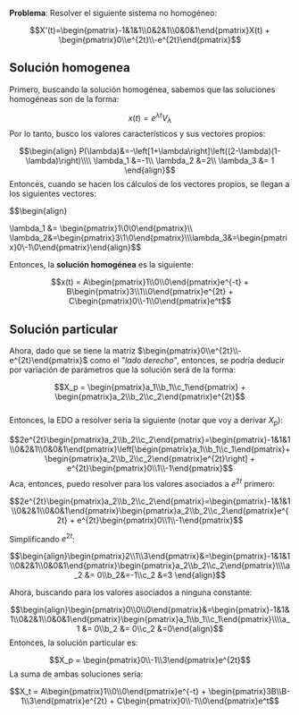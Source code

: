 

**Problema**: Resolver el siguiente sistema no homogéneo:

$$X'(t)=\begin{pmatrix}-1&1&1\\0&2&1\\0&0&1\end{pmatrix}X(t) + \begin{pmatrix}0\\e^{2t}\\-e^{2t}\end{pmatrix}$$ 
## Solución homogenea 

Primero, buscando la solución homogénea, sabemos que las soluciones homogéneas son de la forma: 

$$x(t)=e^{\lambda t}V_\lambda$$ 
Por lo tanto, busco los valores característicos y sus vectores propios: 

$$\begin{align}
P(\lambda)&=-\left[1+\lambda\right]\left((2-\lambda)(1-\lambda)\right)\\\\
\lambda_1 &=-1\\
\lambda_2 &=2\\
\lambda_3 &= 1
\end{align}$$ 
Entonces, cuando se hacen los cálculos de los vectores propios, se llegan a los siguientes vectores: 

$$\begin{align}

\lambda_1 &= \begin{pmatrix}1\\0\\0\end{pmatrix}\\\\ \lambda_2&=\begin{pmatrix}3\\1\\0\end{pmatrix}\\\\\lambda_3&=\begin{pmatrix}0\\-1\\0\end{pmatrix}\end{align}$$

Entonces, la **solución homogénea** es la siguiente: 

$$x(t) = A\begin{pmatrix}1\\0\\0\end{pmatrix}e^{-t} + B\begin{pmatrix}3\\1\\0\end{pmatrix}e^{2t} + C\begin{pmatrix}0\\-1\\0\end{pmatrix}e^t$$ 
## Solución particular 


Ahora, dado que se tiene la matriz $\begin{pmatrix}0\\e^{2t}\\-e^{2t}\end{pmatrix}$ como el "*lado derecho*", entonces, se podría deducir por variación de parámetros que la solución será de la forma: 

$$X_p = \begin{pmatrix}a_1\\b_1\\c_1\end{pmatrix} + \begin{pmatrix}a_2\\b_2\\c_2\end{pmatrix}e^{2t}$$  
Entonces, la EDO a resolver sería la siguiente (notar que voy a derivar $X_p$):

$$2e^{2t}\begin{pmatrix}a_2\\b_2\\c_2\end{pmatrix}=\begin{pmatrix}-1&1&1\\0&2&1\\0&0&1\end{pmatrix}\left[\begin{pmatrix}a_1\\b_1\\c_1\end{pmatrix}+\begin{pmatrix}a_2\\b_2\\c_2\end{pmatrix}e^{2t}\right] + e^{2t}\begin{pmatrix}0\\1\\-1\end{pmatrix}$$ 
Aca, entonces, puedo resolver para los valores asociados a $e^{2t}$ primero: 

$$2e^{2t}\begin{pmatrix}a_2\\b_2\\c_2\end{pmatrix}=\begin{pmatrix}-1&1&1\\0&2&1\\0&0&1\end{pmatrix}\begin{pmatrix}a_2\\b_2\\c_2\end{pmatrix}e^{2t} + e^{2t}\begin{pmatrix}0\\1\\-1\end{pmatrix}$$

Simplificando $e^{2t}$: 

$$\begin{align}\begin{pmatrix}2\\1\\3\end{pmatrix}&=\begin{pmatrix}-1&1&1\\0&2&1\\0&0&1\end{pmatrix}\begin{pmatrix}a_2\\b_2\\c_2\end{pmatrix}\\\\a_2 &= 0\\b_2&=-1\\c_2 &=3 \end{align}$$

Ahora, buscando para los valores asociados a ninguna constante: 

$$\begin{align}\begin{pmatrix}0\\0\\0\end{pmatrix}&=\begin{pmatrix}-1&1&1\\0&2&1\\0&0&1\end{pmatrix}\begin{pmatrix}a_1\\b_1\\c_1\end{pmatrix}\\\\a_1 &= 0\\b_2 &= 0\\c_2 &=0\end{align}$$ 
Entonces, la solución particular es: 

$$X_p = \begin{pmatrix}0\\-1\\3\end{pmatrix}e^{2t}$$ 
La suma de ambas soluciones sería: 

$$X_t = A\begin{pmatrix}1\\0\\0\end{pmatrix}e^{-t} + \begin{pmatrix}3B\\B-1\\3\end{pmatrix}e^{2t} + C\begin{pmatrix}0\\-1\\0\end{pmatrix}e^t$$ 



